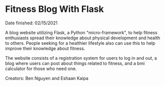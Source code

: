 # Fitness Blog With Flask
Date finished: 02/15/2021

A blog website utilizing Flask, a Python "micro-framework", to help fitness enthusiasts spread their knowledge about physical development and health to others. People seeking for a healthier lifestyle also can use this to help improve their knowledge about fitness.

The website consists of a registration system for users to log in and out, a blog where users can post about things related to fitness, and a bmi calculator for those who need one.

Creators: Ben Nguyen and Eshaan Kaipa
